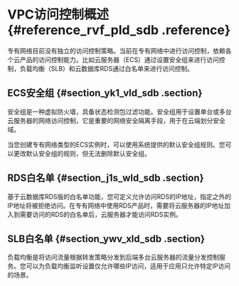 # VPC访问控制概述 {#reference_rvf_pld_sdb .reference}

专有网络目前没有独立的访问控制策略。当前在专有网络中进行访问控制，依赖各个云产品的访问控制能力。比如云服务器（ECS）通过设置安全组来进行访问控制，负载均衡（SLB）和云数据库RDS通过白名单来进行访问控制。

## ECS安全组 {#section_yk1_vld_sdb .section}

安全组是一种虚拟防火墙，具备状态检测包过滤功能。安全组用于设置单台或多台云服务器的网络访问控制，它是重要的网络安全隔离手段，用于在云端划分安全域。

当您创建专有网络类型的ECS实例时，可以使用系统提供的默认安全组规则。您可以更改默认安全组的规则，但无法删除默认安全组。

## RDS白名单 {#section_j1s_wld_sdb .section}

基于云数据库RDS版的白名单功能，您可定义允许访问RDS的IP地址，指定之外的IP地址将被拒绝访问。在专有网络中使用RDS产品时，需要将云服务器的IP地址加入到需要访问的RDS的白名单后，云服务器才能访问RDS实例。

## SLB白名单 {#section_ywv_xld_sdb .section}

负载均衡是将访问流量根据转发策略分发到后端多台云服务器的流量分发控制服务。您可以为负载均衡监听设置仅允许哪些IP访问，适用于应用只允许特定IP访问的场景。

